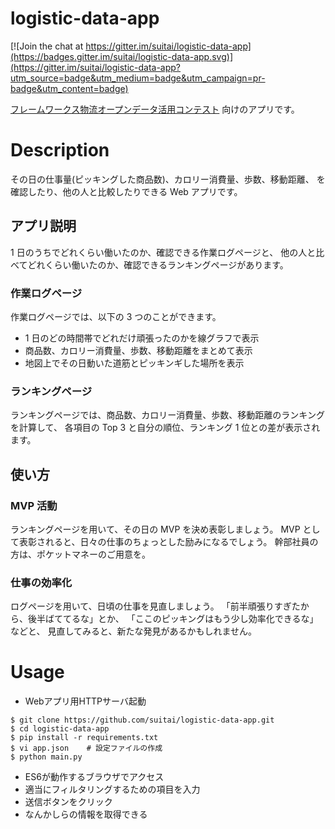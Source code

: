 # logistic-data-app

[![Join the chat at https://gitter.im/suitai/logistic-data-app](https://badges.gitter.im/suitai/logistic-data-app.svg)](https://gitter.im/suitai/logistic-data-app?utm_source=badge&utm_medium=badge&utm_campaign=pr-badge&utm_content=badge)

[フレームワークス物流オープンデータ活用コンテスト](http://contest.frameworxopendata.jp/)
向けのアプリです。

# Description

その日の仕事量(ピッキングした商品数)、カロリー消費量、歩数、移動距離、
を確認したり、他の人と比較したりできる Web アプリです。

## アプリ説明

1 日のうちでどれくらい働いたのか、確認できる作業ログページと、
他の人と比べてどれくらい働いたのか、確認できるランキングページがあります。

### 作業ログページ

作業ログページでは、以下の 3 つのことができます。

- 1 日のどの時間帯でどれだけ頑張ったのかを線グラフで表示
- 商品数、カロリー消費量、歩数、移動距離をまとめて表示
- 地図上でその日動いた道筋とピッキンギした場所を表示

### ランキングページ

ランキングページでは、商品数、カロリー消費量、歩数、移動距離のランキングを計算して、
各項目の Top 3 と自分の順位、ランキング 1 位との差が表示されます。

## 使い方

### MVP 活動

ランキングページを用いて、その日の MVP を決め表彰しましょう。
MVP として表彰されると、日々の仕事のちょっとした励みになるでしょう。
幹部社員の方は、ポケットマネーのご用意を。

### 仕事の効率化

ログページを用いて、日頃の仕事を見直しましょう。
「前半頑張りすぎたから、後半ばててるな」とか、
「ここのピッキングはもう少し効率化できるな」などと、
見直してみると、新たな発見があるかもしれません。

# Usage

* Webアプリ用HTTPサーバ起動

```
$ git clone https://github.com/suitai/logistic-data-app.git
$ cd logistic-data-app
$ pip install -r requirements.txt
$ vi app.json    # 設定ファイルの作成
$ python main.py
```

* ES6が動作するブラウザでアクセス
* 適当にフィルタリングするための項目を入力
* 送信ボタンをクリック
* なんかしらの情報を取得できる
